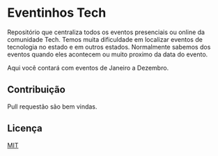# Eventinhos Tech 

Repositório que centraliza todos os eventos presenciais ou online da comunidade Tech. Temos muita dificuldade em localizar eventos de tecnologia no estado e em outros estados. Normalmente sabemos dos eventos quando eles acontecem ou muito proximo da data do evento.

Aqui você contará com eventos de Janeiro a Dezembro. 

## Contribuição

Pull requestão são bem vindas. 

## Licença
[MIT](https://choosealicense.com/licenses/mit/)